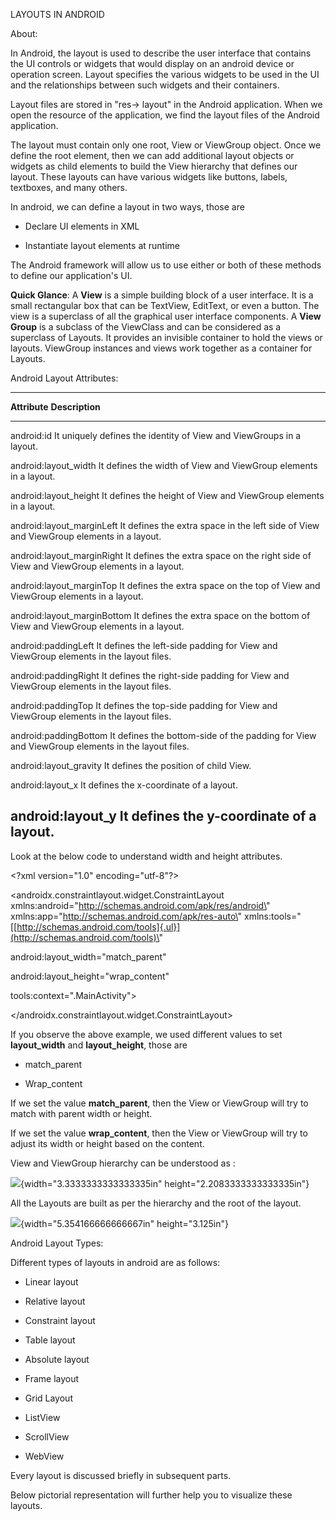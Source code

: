 LAYOUTS IN ANDROID

About:

In Android, the layout is used to describe the user interface that
contains the UI controls or widgets that would display on an android
device or operation screen. Layout specifies the various widgets to be
used in the UI and the relationships between such widgets and their
containers.

Layout files are stored in \"res-\> layout\" in the Android application.
When we open the resource of the application, we find the layout files
of the Android application.

The layout must contain only one root, View or ViewGroup object. Once we
define the root element, then we can add additional layout objects or
widgets as child elements to build the View hierarchy that defines our
layout. These layouts can have various widgets like buttons, labels,
textboxes, and many others.

In android, we can define a layout in two ways, those are

-   Declare UI elements in XML

-   Instantiate layout elements at runtime

The Android framework will allow us to use either or both of these
methods to define our application's UI.

**Quick Glance**: A **View** is a simple building block of a user
interface. It is a small rectangular box that can be TextView, EditText,
or even a button. The view is a superclass of all the graphical user
interface components. A **View Group** is a subclass of the ViewClass
and can be considered as a superclass of Layouts. It provides an
invisible container to hold the views or layouts. ViewGroup instances
and views work together as a container for Layouts.

Android Layout Attributes:

  -----------------------------------------------------------------------
  **Attribute**                 **Description**
  ----------------------------- -----------------------------------------
  android:id                    It uniquely defines the identity of View
                                and ViewGroups in a layout.

  android:layout_width          It defines the width of View and
                                ViewGroup elements in a layout.

  android:layout_height         It defines the height of View and
                                ViewGroup elements in a layout.

  android:layout_marginLeft     It defines the extra space in the left
                                side of View and ViewGroup elements in a
                                layout.

  android:layout_marginRight    It defines the extra space on the right
                                side of View and ViewGroup elements in a
                                layout.

  android:layout_marginTop      It defines the extra space on the top of
                                View and ViewGroup elements in a layout.

  android:layout_marginBottom   It defines the extra space on the bottom
                                of View and ViewGroup elements in a
                                layout.

  android:paddingLeft           It defines the left-side padding for View
                                and ViewGroup elements in the layout
                                files.

  android:paddingRight          It defines the right-side padding for
                                View and ViewGroup elements in the layout
                                files.

  android:paddingTop            It defines the top-side padding for View
                                and ViewGroup elements in the layout
                                files.

  android:paddingBottom         It defines the bottom-side of the padding
                                for View and ViewGroup elements in the
                                layout files.

  android:layout_gravity        It defines the position of child View.

  android:layout_x              It defines the x-coordinate of a layout.

  android:layout_y              It defines the y-coordinate of a layout.
  -----------------------------------------------------------------------

Look at the below code to understand width and height attributes.

\<?xml version=\"1.0\" encoding=\"utf-8\"?>

\<androidx.constraintlayout.widget.ConstraintLayout
xmlns:android=\"http://schemas.android.com/apk/res/android\"
xmlns:app=\"http://schemas.android.com/apk/res-auto\"
xmlns:tools=\"[[http://schemas.android.com/tools]{.ul}](http://schemas.android.com/tools)\"

android:layout_width=\"match_parent\"

android:layout_height=\"wrap_content\"

tools:context=\".MainActivity\"\>

\</androidx.constraintlayout.widget.ConstraintLayout>

If you observe the above example, we used different values to set
**layout_width** and **layout_height**, those are

-   match_parent

-   Wrap_content

If we set the value **match_parent**, then the View or ViewGroup will
try to match with parent width or height.

If we set the value **wrap_content**, then the View or ViewGroup will
try to adjust its width or height based on the content.

View and ViewGroup hierarchy can be understood as :

![](./mediaFolder/media/image2.png){width="3.3333333333333335in"
height="2.2083333333333335in"}

All the Layouts are built as per the hierarchy and the root of the
layout.

![](./mediaFolder/media/image1.png){width="5.354166666666667in"
height="3.125in"}

Android Layout Types:

Different types of layouts in android are as follows:

-   Linear layout

-   Relative layout

-   Constraint layout

-   Table layout

-   Absolute layout

-   Frame layout

-   Grid Layout

-   ListView

-   ScrollView

-   WebView

Every layout is discussed briefly in subsequent parts.

Below pictorial representation will further help you to visualize these
layouts.
